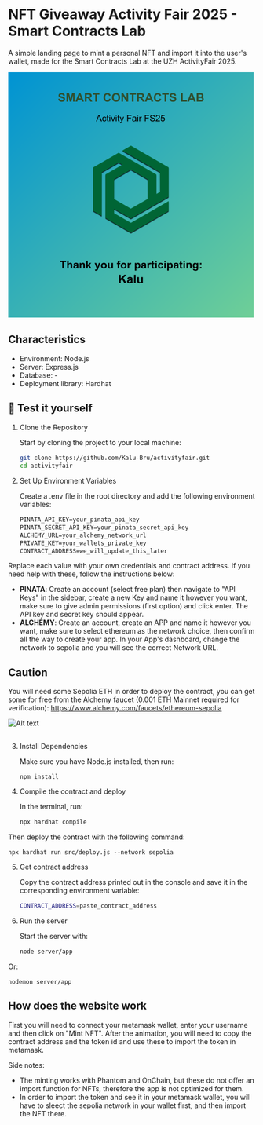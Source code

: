 # NFT Giveaway Activity Fair 2025 - Smart Contracts Lab
A simple landing page to mint a personal NFT and import it into the user's wallet, made for the Smart Contracts Lab at the UZH ActivityFair 2025.

![Alt text](server/images/Kalu.png?raw=true)

## Characteristics
- Environment: Node.js
- Server: Express.js
- Database: -
- Deployment library: Hardhat

## 🚀 Test it yourself

1. Clone the Repository

   Start by cloning the project to your local machine:

   ```bash
   git clone https://github.com/Kalu-Bru/activityfair.git
   cd activityfair

2. Set Up Environment Variables

   Create a .env file in the root directory and add the following environment variables:
  
      ```env
      PINATA_API_KEY=your_pinata_api_key
      PINATA_SECRET_API_KEY=your_pinata_secret_api_key
      ALCHEMY_URL=your_alchemy_network_url
      PRIVATE_KEY=your_wallets_private_key
      CONTRACT_ADDRESS=we_will_update_this_later

  Replace each value with your own credentials and contract address. If you need help with these, follow the instructions below:
  - **PINATA**: Create an account (select free plan) then navigate to "API Keys" in the sidebar, create a new Key and name it however you want, make sure to give admin permissions (first option) and click enter. The API key and secret key should appear.
  - **ALCHEMY**: Create an account, create an APP and name it however you want, make sure to select ethereum as the network choice, then confirm all the way to create your app. In your App's dashboard, change the network to sepolia and you will see the correct Network URL.

## **Caution**
   You will need some Sepolia ETH in order to deploy the contract, you can get some for free from the Alchemy faucet (0.001 ETH Mainnet required for verification):
   https://www.alchemy.com/faucets/ethereum-sepolia

   ![Alt text](server/images/GasFees.png?raw=true)
##

3. Install Dependencies

    Make sure you have Node.js installed, then run:

    ```bash
    npm install

4. Compile the contract and deploy

    In the terminal, run:
   
    ```bash
    npx hardhat compile

  Then deploy the contract with the following command:

    npx hardhat run src/deploy.js --network sepolia

5. Get contract address

    Copy the contract address printed out in the console and save it in the corresponding environment variable:

    ```bash
    CONTRACT_ADDRESS=paste_contract_address

6. Run the server

   Start the server with:
   ```bash
   node server/app

  Or:
  
    nodemon server/app

## How does the website work

First you will need to connect your metamask wallet, enter your username and then click on "Mint NFT". After the animation, you will need to copy the contract address and the token id and use these to import the token in metamask.

Side notes:
- The minting works with Phantom and OnChain, but these do not offer an import function for NFTs, therefore the app is not optimized for them.
- In order to import the token and see it in your metamask wallet, you will have to sleect the sepolia network in your wallet first, and then import the NFT there.
